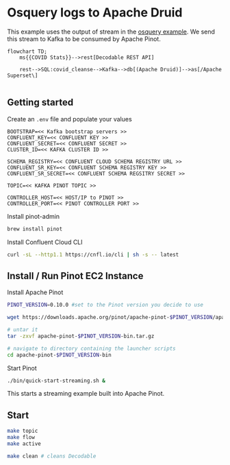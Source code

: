 # Osquery logs to Apache Druid

This example uses the output of stream in the [osquery example](../osquery/). We send this stream to Kafka to be consumed by Apache Pinot.

```mermaid
flowchart TD;
    ms{{COVID Stats}}-->rest[Decodable REST API]

    rest-->SQL:covid_cleanse-->Kafka-->db[(Apache Druid)]-->as[/Apache Superset\]


```

## Getting started

Create an `.env` file and populate your values

```
BOOTSTRAP=<< Kafka bootstrap servers >>
CONFLUENT_KEY=<< CONFLUENT KEY >>
CONFLUENT_SECRET=<< CONFLUENT SECRET >>
CLUSTER_ID=<< KAFKA CLUSTER ID >>

SCHEMA_REGISTRY=<< CONFLUENT CLOUD SCHEMA REGISTRY URL >>
CONFLUENT_SR_KEY=<< CONFLUENT SCHEMA REGISTRY KEY >>
CONFLUENT_SR_SECRET=<< CONFLUENT SCHEMA REGSITRY SECRET >>

TOPIC=<< KAFKA PINOT TOPIC >>

CONTROLLER_HOST=<< HOST/IP to PINOT >>
CONTROLLER_PORT=<< PINOT CONTROLLER PORT >>
```

Install pinot-admin

```bash
brew install pinot
```

Install Confluent Cloud CLI

```bash
curl -sL --http1.1 https://cnfl.io/cli | sh -s -- latest
```

## Install / Run Pinot EC2 Instance

Install Apache Pinot

```bash
PINOT_VERSION=0.10.0 #set to the Pinot version you decide to use

wget https://downloads.apache.org/pinot/apache-pinot-$PINOT_VERSION/apache-pinot-$PINOT_VERSION-bin.tar.gz

# untar it
tar -zxvf apache-pinot-$PINOT_VERSION-bin.tar.gz

# navigate to directory containing the launcher scripts
cd apache-pinot-$PINOT_VERSION-bin
```

Start Pinot

```bash
./bin/quick-start-streaming.sh &
```

This starts a streaming example built into Apache Pinot. 

## Start

```bash
make topic
make flow
make active

make clean # cleans Decodable
```


